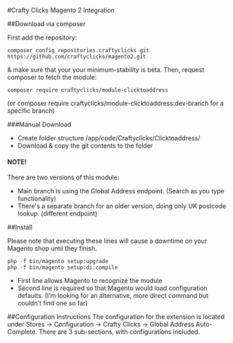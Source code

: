 #Crafty Clicks Magento 2 Integration

##Download via composer

First add the repository:
```
composer config repositories.craftyclicks git https://github.com/craftyclicks/magento2.git
```
& make sure that your your minimum-stability is beta.
Then, request composer to fetch the module:
```
composer require craftyclicks/module-clicktoaddress
```
(or composer require craftyclicks/module-clicktoaddress:dev-branch for a specific branch)

###Manual Download

- Create folder structure /app/code/Craftyclicks/Clicktoaddress/
- Download & copy the git contents to the folder

#### NOTE!
There are two versions of this module:
- Main branch is using the Global Address endpoint. (Search as you type functionality)
- There's a separate branch for an older version, doing only UK postcode lookup. (different endpoint)

##Install

Please note that executing these lines will cause a downtime on your Magento shop until they finish.
```
php -f bin/magento setup:upgrade
php -f bin/magento setup:di:compile
```
- First line allows Magento to recognize the module
- Second line is required so that Magento would load configuration defaults. (I'm looking for an alternative, more direct command but couldn't find one so far)

##Configuration Instructions
The configuration for the extension is located under Stores -> Configuration -> Crafty Clicks -> Global Address Auto-Complete.
There are 3 sub-sections, with configurations included.
